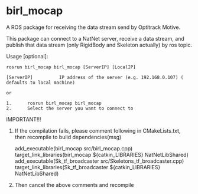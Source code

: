 # birl_mocap

A ROS package for receiving the data stream send by Optitrack Motive.

This package can connect to a NatNet server, receive a data stream, and publish that data stream (only RigidBody and Skeleton actually) by ros topic. 

Usage [optional]:

	rosrun birl_mocap birl_mocap [ServerIP] [LocalIP] 

	[ServerIP]			IP address of the server (e.g. 192.168.0.107) ( defaults to local machine)

    or 

    1.      rosrun birl_mocap birl_mocap
    2.      Select the server you want to connect to


IMPORTANT!!!

1. If the compilation fails, please comment following in CMakeLists.txt, then recompile to bulid dependencies(msg)

	add_executable(birl_mocap src/birl_mocap.cpp)
	target_link_libraries(birl_mocap ${catkin_LIBRARIES} NatNetLibShared)
	add_executable(Sk_tf_broadcaster src/Skeletons_tf_broadcaster.cpp)
	target_link_libraries(Sk_tf_broadcaster ${catkin_LIBRARIES} NatNetLibShared)

2. Then cancel the above comments and recompile


